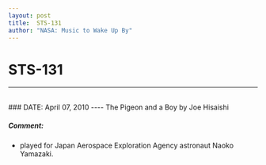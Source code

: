 ```yaml
---
layout: post
title:  STS-131
author: "NASA: Music to Wake Up By"
---
```


# STS-131
----
<br/>
### DATE: April 07, 2010
----
The Pigeon and a Boy by Joe Hisaishi

##### Comment:
* played for Japan Aerospace Exploration Agency astronaut Naoko Yamazaki.
